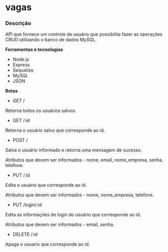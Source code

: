 # vagas

### Descrição
API que fornece um controle de usuário que possibilita fazer as operações CRUD utilizando o banco de dados MySQL.

**Ferramentas e tecnologias**
* Node.js
* Express
* Sequelize
* MySQL
* JSON

**Rotas**
* GET / 

Retorna todos os usuários salvos.
* GET /:id 

Retorna o usuário salvo que corresponde ao id.
* POST / 

Salva o usuário informado e retorna uma mensagem de sucesso.

Atributos que devem ser informados - nome, email, nome_empresa, senha, telefone.
* PUT /:id

Edita o usuário que corresponde ao id.

Atributos que devem ser informados - nome, nome_empresa, telefone.
* PUT /login/:id

Edita as informações de login do usuário que corresponde ao id.

Atributos que devem ser informados - email, senha.
* DELETE /:id

Apaga o usuario que corresponde ao id.
